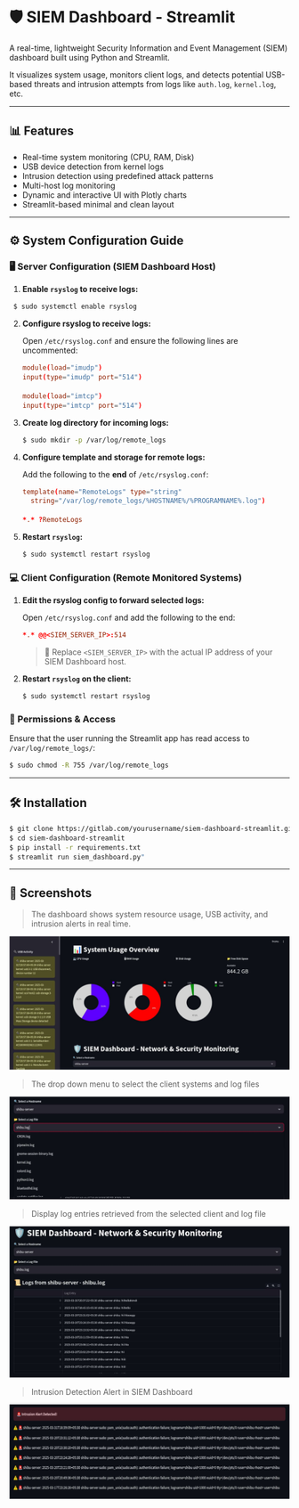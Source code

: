 # 🛡️ SIEM Dashboard - Streamlit

A real-time, lightweight Security Information and Event Management (SIEM) dashboard built using Python and Streamlit.

It visualizes system usage, monitors client logs, and detects potential USB-based threats and intrusion attempts from logs like `auth.log`, `kernel.log`, etc.

---

## 📊 Features

- Real-time system monitoring (CPU, RAM, Disk)
- USB device detection from kernel logs
- Intrusion detection using predefined attack patterns
- Multi-host log monitoring
- Dynamic and interactive UI with Plotly charts
- Streamlit-based minimal and clean layout

---

## ⚙️ System Configuration Guide

### 🖥️ Server Configuration (SIEM Dashboard Host)

1. **Enable `rsyslog` to receive logs:**

  ```bash
   $ sudo systemctl enable rsyslog
   ```
2. **Configure rsyslog to receive logs:**

   Open `/etc/rsyslog.conf` and ensure the following lines are uncommented:

   ```conf
   module(load="imudp")
   input(type="imudp" port="514")

   module(load="imtcp")
   input(type="imtcp" port="514")
   ```

3. **Create log directory for incoming logs:**

   ```bash
   $ sudo mkdir -p /var/log/remote_logs
   ```

4. **Configure template and storage for remote logs:**

   Add the following to the **end** of `/etc/rsyslog.conf`:

   ```conf
   template(name="RemoteLogs" type="string"
     string="/var/log/remote_logs/%HOSTNAME%/%PROGRAMNAME%.log")

   *.* ?RemoteLogs
   ```

5. **Restart `rsyslog`:**

   ```bash
   $ sudo systemctl restart rsyslog
   ```

### 💻 Client Configuration (Remote Monitored Systems)

1. **Edit the rsyslog config to forward selected logs:**

   Open `/etc/rsyslog.conf` and add the following to the end:

   ```conf
   *.* @@<SIEM_SERVER_IP>:514
   ```

   > 🔁 Replace `<SIEM_SERVER_IP>` with the actual IP address of your SIEM Dashboard host.

2. **Restart `rsyslog` on the client:**

   ```bash
   $ sudo systemctl restart rsyslog
   ```

### 🔐 Permissions & Access

Ensure that the user running the Streamlit app has read access to `/var/log/remote_logs/`:

```bash
$ sudo chmod -R 755 /var/log/remote_logs
```
---

## 🛠️ Installation

```bash
$ git clone https://gitlab.com/yourusername/siem-dashboard-streamlit.git
$ cd siem-dashboard-streamlit
$ pip install -r requirements.txt
$ streamlit run siem_dashboard.py" 
``` 

---

## 📸 Screenshots
> The dashboard shows system resource usage, USB activity, and intrusion alerts in real time.

![SIEM Dashboard](screenshots/dashboard.png)


> The drop down menu to select the client systems and log files

![drop-down-menu](screenshots/drop-down-menu.png)

> Display log entries retrieved from the selected client and log file

![logs](screenshots/logs.png)

> Intrusion Detection Alert in SIEM Dashboard

![intrusion](screenshots/intrusion.png)
